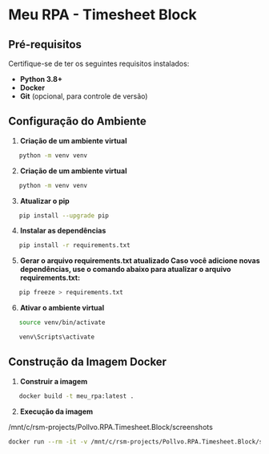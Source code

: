 # Meu RPA - Timesheet Block

 

## Pré-requisitos

Certifique-se de ter os seguintes requisitos instalados:

- **Python 3.8+**
- **Docker**
- **Git** (opcional, para controle de versão)

## Configuração do Ambiente

1. **Criação de um ambiente virtual**
```bash
   python -m venv venv
```

2. **Criação de um ambiente virtual**
```bash
   python -m venv venv
```

3. **Atualizar o pip**
```bash
   pip install --upgrade pip
```

4. **Instalar as dependências**
```bash
   pip install -r requirements.txt
```

5. **Gerar o arquivo requirements.txt atualizado Caso você adicione novas dependências, use o comando abaixo para atualizar o arquivo requirements.txt:**
```bash
   pip freeze > requirements.txt
```
6. **Ativar o ambiente virtual**

```bash
   source venv/bin/activate

   venv\Scripts\activate
```

## Construção da Imagem Docker

1. **Construir a imagem**
```bash
   docker build -t meu_rpa:latest .
```

2. **Execução da imagem**

/mnt/c/rsm-projects/Pollvo.RPA.Timesheet.Block/screenshots

```bash
docker run --rm -it -v /mnt/c/rsm-projects/Pollvo.RPA.Timesheet.Block/screenshots:/app/downloads/Timesheet/screenshots meu_rpa:latest
``` 

 

